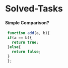 # Solved-Tasks
#### Simple Comparison?
````javascript
 function add(a, b){
 if(a == b){
   return true;
 }else{
   return false;
 }
 };
````










